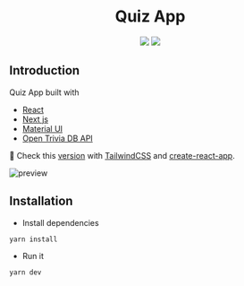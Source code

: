 <div align="center">
<h1>Quiz App</h2>
<img src="https://img.shields.io/badge/build-passing-green.svg">
<img src="https://img.shields.io/badge/license-MIT-green.svg">
</div>

## Introduction

Quiz App built with

- [React](https://reactjs.org/)
- [Next js](https://nextjs.org/docs)
- [Material UI](https://mui.com/)
- [Open Trivia DB API](https://opentdb.com/)

🔴 Check this [version](https://github.com/zougari47/quiz-app/tree/CRA) with [TailwindCSS](https://tailwindcss.com/) and [create-react-app](https://create-react-app.dev/).

![preview](https://user-images.githubusercontent.com/24995094/207837594-2cc664e0-7db4-44c2-bb97-d9f65099a068.jpg)


## Installation

- Install dependencies

```
yarn install
```

- Run it

```
yarn dev
```
